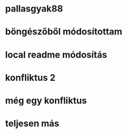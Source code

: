 # pallasgyak88
# böngészőből módosítottam
# local readme módosítás
# konfliktus 2
# még egy konfliktus
# teljesen más